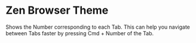 # Zen Browser Theme

Shows the Number corresponding to each Tab.
This can help you navigate between Tabs faster by pressing Cmd + Number of the Tab.
